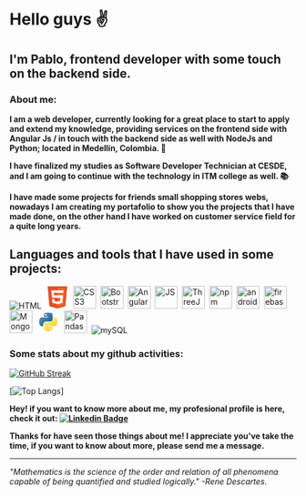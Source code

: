 <link rel="stylesheet" href="https://cdn.jsdelivr.net/gh/devicons/devicon@latest/devicon.min.css">

# Hello guys ✌
## I'm Pablo, frontend developer with some touch on the backend side.

### About me:
**I am a web developer, currently looking for a great place to start to apply and extend my knowledge, providing services on the frontend side with Angular Js / in touch with the backend side as well with NodeJs and Python; located in Medellín, Colombia. 📍**

**I have finalized my studies as Software Developer Technician at CESDE, and I am going to continue with the technology in ITM college as well. 📚**

**I have made some projects for friends small shopping stores webs, nowadays I am creating my portafolio to show you the projects that I have made done, on the other hand I have worked on customer service field for a quite long years.**

## Languages and tools that I have used in some projects:
<div>
  <img src="https://cdn.jsdelivr.net/gh/devicons/devicon/icons/git/git-plain.svg" title="Git" alt="HTML" width="40" height="40"/>&nbsp;       
  <img src="https://github.com/devicons/devicon/blob/master/icons/html5/html5-original.svg" title="HTML5" alt="HTML" width="40" height="40"/>&nbsp;
  <img src="https://cdn.jsdelivr.net/gh/devicons/devicon/icons/css3/css3-original.svg" title="CSS3" width="40" height="40"/>&nbsp;
  <img src="https://cdn.jsdelivr.net/gh/devicons/devicon/icons/bootstrap/bootstrap-original.svg" title="Bootstrap" width="40" height="40"/>&nbsp;
  <img src="https://cdn.jsdelivr.net/gh/devicons/devicon/icons/angularjs/angularjs-original.svg" title="Angular" width="40" height="40"/>&nbsp;
  <img src="https://cdn.jsdelivr.net/gh/devicons/devicon/icons/javascript/javascript-original.svg" title="JS" width="40" height="40"/>&nbsp;
  <img src="https://cdn.jsdelivr.net/gh/devicons/devicon/icons/threejs/threejs-original.svg" title="ThreeJS" width="40" height="40"/>&nbsp;
  <img src="https://cdn.jsdelivr.net/gh/devicons/devicon/icons/npm/npm-original-wordmark.svg" title="npm" width="40" height="40"/>&nbsp;
  <img src="https://cdn.jsdelivr.net/gh/devicons/devicon/icons/androidstudio/androidstudio-original.svg" title="androidStudio" width="40" height="40"/>&nbsp;
  <img src="https://cdn.jsdelivr.net/gh/devicons/devicon/icons/firebase/firebase-plain.svg" title="firebase" width="40" height="40"/>&nbsp;
  <img src="https://cdn.jsdelivr.net/gh/devicons/devicon/icons/mongodb/mongodb-plain-wordmark.svg" title="MongoDB" width="40" height="40"/>&nbsp; 
  <img src="https://github.com/devicons/devicon/blob/master/icons/python/python-original.svg" title="Python" alt="Python" width="40" height="40"/>&nbsp;
   <img src="https://cdn.jsdelivr.net/gh/devicons/devicon/icons/pandas/pandas-original-wordmark.svg" title="Pandas" width="40" height="40"/>&nbsp;
  <img src="https://cdn.jsdelivr.net/gh/devicons/devicon/icons/mysql/mysql-plain-wordmark.svg" title="Numpy" alt="mySQL" width="40" height="40"/>&nbsp;
</div>

### Some stats about my github activities:

[![GitHub Streak](http://github-readme-streak-stats.herokuapp.com?user=PabloGiraldo96&theme=vue-dark&background=000000)](https://git.io/streak-stats)

[![Top Langs](https://github-readme-stats.vercel.app/api/top-langs/?username=PabloGiraldo96&theme=vue-dark&background=000000)]

**Hey! if you want to know more about me, my profesional profile is here, check it out: [![Linkedin Badge](https://img.shields.io/badge/-LinkedIn-blue?style=flat&logo=Linkedin&logoColor=white)](https://www.linkedin.com/in/juan-pablo-jaramillo-9139181b4/)**

**Thanks for have seen those things about me! I appreciate you've take the time, if you want to know about more, please send me a message.**

 * *** 
 
*"Mathematics is the science of the order and relation of all phenomena capable of being quantified and studied logically."
-Rene Descartes.*


